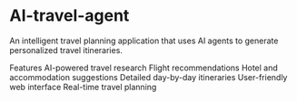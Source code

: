 # AI-travel-agent
An intelligent travel planning application that uses AI agents to generate personalized travel itineraries.

Features
AI-powered travel research
Flight recommendations
Hotel and accommodation suggestions
Detailed day-by-day itineraries
User-friendly web interface
Real-time travel planning

